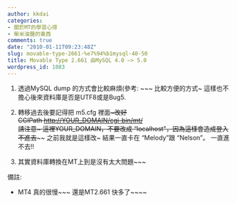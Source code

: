 ```yaml
---
author: kkdai
categories:
- 關於MT的學習心得
- 柴米油鹽的東西
comments: true
date: "2010-01-11T09:23:48Z"
slug: movable-type-2661-%e7%94%b1mysql-40-50
title: Movable Type 2.661 由MySQL 4.0 –> 5.0
wordpress_id: 1083
---
```


 

  
  1. 透過MySQL dump 的方式會比較麻煩(參考: ~~~ 比較方便的方式~ 這樣也不擔心後來資料庫是否是UTF8或是Bug5. 
   
  2. 轉移過去後要記得把 m5.cfg 裡面~~~改好        
CGIPath [http://YOUR_DOMAIN/cgi-bin/mt/](http://YOUR_DOMAIN/cgi-bin/mt/)   
請注意~ 這裡YOUR_DOMAIN，不要改成 “localhost"，因為這樣會造成登入不進去~~~~ 之前我就是這樣改~ 結果一直卡在 “Melody”跟 “Nelson”。 一直進不去!! 
   
  3. 其實資料庫轉換在MT上到是沒有太大問題~~~ 
 

 

備註: 

 

  
  * MT4 真的很慢~~~ 還是MT2.661 快多了~~~~ 
